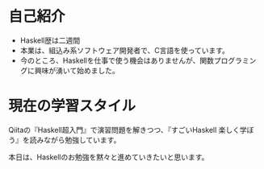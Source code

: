 # 自己紹介
- Haskell歴は二週間
- 本業は、組込み系ソフトウェア開発者で、C言語を使っています。
- 今のところ、Haskellを仕事で使う機会はありませんが、関数プログラミングに興味が湧いて始めました。


# 現在の学習スタイル
Qiitaの『Haskell超入門』で演習問題を解きつつ、『すごいHaskell 楽しく学ぼう』を読みながら勉強しています。


本日は、Haskellのお勉強を黙々と進めていきたいと思います。
